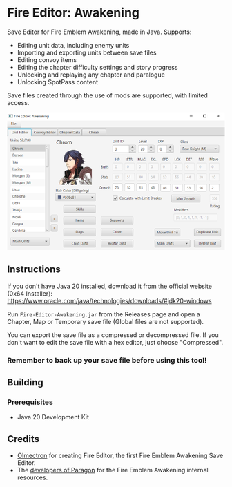 # Fire Editor: Awakening
Save Editor for Fire Emblem Awakening, made in Java. Supports:
* Editing unit data, including enemy units
* Importing and exporting units between save files
* Editing convoy items
* Editing the chapter difficulty settings and story progress
* Unlocking and replaying any chapter and paralogue
* Unlocking SpotPass content

Save files created through the use of mods are supported, with limited access.

![Preview](src\main\resources\com\danius\fireeditor\preview.PNG)

## Instructions
If you don't have Java 20 installed, download it from the official website (0x64 Installer): https://www.oracle.com/java/technologies/downloads/#jdk20-windows

Run ``Fire-Editor-Awakening.jar`` from the Releases page and open a Chapter, Map or Temporary save file (Global files are not supported).

You can export the save file as a compressed or decompressed file. If you don't want to edit the save file with a hex editor, just choose "Compressed".

### Remember to back up your save file before using this tool!

## Building
### Prerequisites
* Java 20 Development Kit

## Credits
- [Olmectron](https://github.com/Olmectron/) for creating Fire Editor, the first Fire Emblem Awakening Save Editor.
- The [developers of Paragon](https://github.com/thane98/paragon) for the Fire Emblem Awakening internal resources.